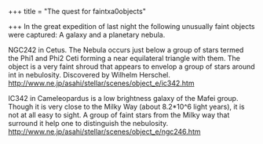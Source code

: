 +++
title = "The quest for faintxa0objects"

+++
In the great expedition of last night the following unusually faint
objects were captured: A galaxy and a planetary nebula.

NGC242 in Cetus. The Nebula occurs just below a group of stars termed
the Phi1 and Phi2 Ceti forming a near equilateral triangle with them.
The object is a very faint shroud that appears to envelop a group of
stars around int in nebulosity. Discovered by Wilhelm Herschel.  
<http://www.ne.jp/asahi/stellar/scenes/object_e/ic342.htm>

IC342 in Cameleopardus is a low brightness galaxy of the Mafei group.
Though it is very close to the Milky Way (about 8.2\*10^6 light years),
it is not at all easy to sight. A group of faint stars from the Milky
way that surround it help one to distinguish the nebulosity.  
<http://www.ne.jp/asahi/stellar/scenes/object_e/ngc246.htm>
